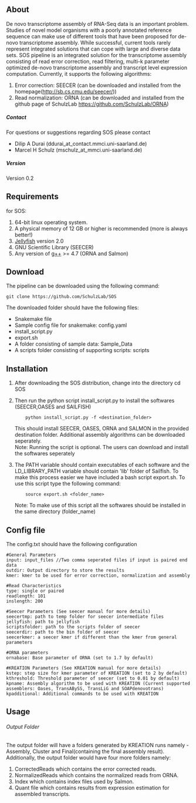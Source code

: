 ## About
De novo transcriptome assembly of RNA-Seq data is an important problem. Studies of novel model organisms with a poorly annotated reference sequence can make use of different tools that have been proposed for de-novo transcriptome assembly. While successful, current tools rarely represent integrated solutions that can cope with large and diverse data sets. SOS pipeline is an integrated solution for the transcriptome assembly consisting of read error correction, read filtering, multi-k parameter optimized de-novo transcriptome assembly and transcript level expression computation. Currently, it supports the following algorithms:
1.  Error correction: SEECER (can be downloaded and installed from the homepage(http://sb.cs.cmu.edu/seecer/))
2.  Read normalization: ORNA (can be downloaded and installed from the github page of SchulzLab https://github.com/SchulzLab/ORNA)
##### Contact
For questions or suggestions regarding SOS please contact

* Dilip A Durai (ddurai_at_contact.mmci.uni-saarland.de)
* Marcel H Schulz (mschulz_at_mmci.uni-saarland.de)

##### Version
Version 0.2

## Requirements
for SOS:

1.	64-bit linux operating system. 
2.	A physical memory of 12 GB or higher is recommended (more is always better!)
3.	[Jellyfish](http://www.cbcb.umd.edu/software/jellyfish/) version 2.0  
4.	GNU Scientific Library (SEECER)
5.  Any version of [g++](gcc.gnu.org) >= 4.7 (ORNA and Salmon)


## Download
The pipeline can be downloaded using the following command:

    git clone https://github.com/SchulzLab/SOS

The downloaded folder should have the following files:

* Snakemake file
* Sample config file for snakemake: config.yaml
* install_script.py	
* export.sh
* A folder consisting of sample data: Sample_Data
* A scripts folder consisting of supporting scripts: scripts

## Installation

1.	After downloading the SOS distribution, change into the directory
		cd SOS

2.	Then run the python script install_script.py to install the softwares (SEECER,OASES and SAILFISH)
	```
		python install_script.py -f <destination_folder>
	```
	This should install SEECER, OASES, ORNA and SALMON in the provided destination folder. Additional assembly algorithms can be downloaded seperately.  
	Note: Running the script is optional. The users can download and install the softwares seperately  

3.	The PATH variable should contain executables of each software and the LD_LIBRARY_PATH variable should contain 'lib' folder of Sailfish.
	To make this process easier we have included a bash script export.sh. To use this script type the following command:
	```
		source export.sh <folder_name>
	```
	Note: To make use of this script all the softwares should be installed in the same directory (folder_name)

## Config file
The config.txt should have the following configuration
```
#General Parameters
input: input_files //Two comma seperated files if input is paired end data
outdir: Output directory to store the results 
kmer: kmer to be used for error correction, normalization and assembly

#Read Characteristics
type: single or paired 
readlength: 101  
inslength: 200

#Seecer Parameters (See seecer manual for more details)
seecertmp: path to temp folder for seecer intermediate files
jellyfish: path to jellyfish
scriptsfolder: path to the scripts folder of seecer
seecerdir: path to the bin folder of seecer
seecerkmer: a seecer kmer if different than the kmer from general parameters

#ORNA parameters
ornabase: Base parameter of ORNA (set to 1.7 by default)

#KREATION Parameters (See KREATION manual for more details)
kstep: step size for kmer parameter of KREATION (set to 2 by default)
kthreshold: Threshold parameter of seecer (set to 0.01 by default)
kpname: Assembly algorithm to be used with KREATION (Current supported assemblers: Oases, TransABySS, TransLiG and SOAPdenovotrans)
kpadditional: Additional commands to be used with KREATION 
```

## Usage


###### Output Folder
The output folder will have a folders generated by KREATION runs namely - Assembly, Cluster and Final(containing the final assembly result). Additionally, the output folder would have four more folders namely: 
1.	CorrectedReads which contains the error corrected reads.
2.	NormalizedReads which contains the normalized reads from ORNA. 
3.	Index which contains index files used by Salmon. 
4.	Quant file which contains results from expression estimation for assembled transcripts.
